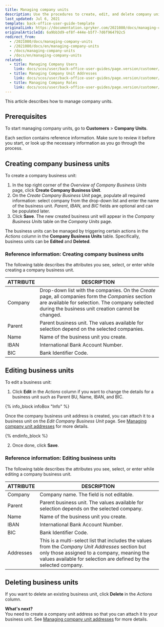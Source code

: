 ```yaml
---
title: Managing company units
description: Use the procedures to create, edit, and delete company units in the Back Office after a company has been created.
last_updated: Jul 6, 2021
template: back-office-user-guide-template
originalLink: https://documentation.spryker.com/2021080/docs/managing-company-units
originalArticleId: 6a9bb3d9-ef8f-444e-b5f7-7d6f964792c5
redirect_from:
  - /2021080/docs/managing-company-units
  - /2021080/docs/en/managing-company-units
  - /docs/managing-company-units
  - /docs/en/managing-company-units
related:
  - title: Managing Company Users
    link: docs/scos/user/back-office-user-guides/page.version/customer/company-account/managing-company-users.html
  - title: Managing Company Unit Addresses
    link: docs/scos/user/back-office-user-guides/page.version/customer/company-account/managing-company-unit-addresses.html
  - title: Managing Company Roles
    link: docs/scos/user/back-office-user-guides/page.version/customer/company-account/managing-company-roles.html
---
```


This article describes how to manage company units.

## Prerequisites

To start managing company units, go to  **Customers** > **Company Units**.

Each section contains reference information. Make sure to review it before you start, or look up the necessary information as you go through the process.

## Creating company business units

To create a company business unit:
1. In the top right corner of the *Overview of Company Business Units* page, click **Create Company Business Unit**.
2. On the *Create Company Business Unit* page, populate all required information: select company from the drop-down list and enter the name of the business unit.
*Parent*, *IBAN*, and *BIC* fields are optional and can be populated later.
3. Click **Save**.
    The new created business unit will appear in the _Company Business Units_ table on the *Company Units* page.

The business units can be managed by triggering certain actions in the _Actions_ column in the **Company Business Units** table. Specifically, business units can be **Edited** and **Deleted**.

### Reference information: Creating company business units

The following table describes the attributes you see, select, or enter while creating a company business unit.

| ATTRIBUTE | DESCRIPTION  |
| --- | --- |
| Company | Drop-down list with the companies. On the *Create* page, all companies form the *Companies* section are available for selection. The company selected during the business unit creation cannot be changed. |
| Parent | Parent business unit. The values available for selection depend on the selected companies. |
| Name | Name of the business unit you create.|
| IBAN |  International Bank Account Number. |
|BIC| Bank Identifier Code. |

## Editing business units

To edit a business unit:
1. Click **Edit** in the _Actions_ column if you want to change the details for a business unit such as Parent BU, Name, IBAN, and BIC.

{% info_block infoBox "Info" %}

Once the company business unit address is created, you can attach it to a business unit on the *Edit Company Business Unit* page. See [Managing company unit addresses](/docs/scos/user/back-office-user-guides/{{page.version}}/customer/company-account/managing-company-unit-addresses.html) for more details.

{% endinfo_block %}

2. Once done, click **Save**.

### Reference information: Editing business units

The following table describes the attributes you see, select, or enter while editing a company business unit.

| ATTRIBUTE | DESCRIPTION  |
| --- | --- |
| Company | Company name. The field is not editable. |
| Parent | Parent business unit. The values available for selection depends on the selected company. |
| Name | Name of the business unit you create.|
| IBAN |  International Bank Account Number. |
|BIC| Bank Identifier Code. |
| Addresses |This is a multi-select list that includes the values from the *Company Unit Addresses* section but only those assigned to a company, meaning the values available for selection are defined by the selected company.|

## Deleting business units

If you want to delete an existing business unit, click **Delete** in the *Actions* column.

**What's next?**
<br>You need to create a company unit address so that you can attach it to your business unit. See [Managing company unit addresses](/docs/scos/user/back-office-user-guides/{{page.version}}/customer/company-account/managing-company-unit-addresses.html) for more details.
